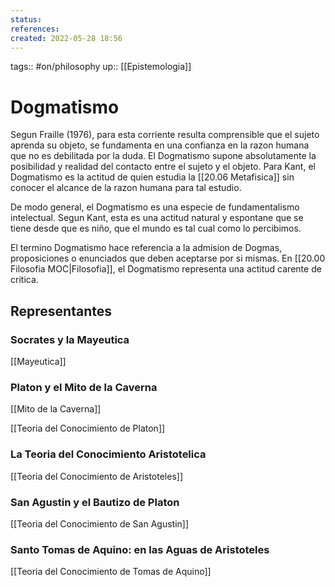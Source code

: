 ```yaml
---
status:
references:
created: 2022-05-28 18:56
---
```

tags:: #on/philosophy 
up:: [[Epistemologia]]
# Dogmatismo
Segun Fraille (1976), para esta corriente resulta comprensible que el sujeto aprenda su objeto, se fundamenta en una confianza en la razon humana que no es debilitada por la duda. El Dogmatismo supone absolutamente la posibilidad y realidad del contacto entre el sujeto y el objeto. Para Kant, el Dogmatismo es la actitud de quien estudia la [[20.06 Metafisica]] sin conocer el alcance de la razon humana para tal estudio.

De modo general, el Dogmatismo es una especie de fundamentalismo intelectual. Segun Kant, esta es una actitud natural y espontane que se tiene desde que es niño, que el mundo es tal cual como lo percibimos.

El termino Dogmatismo hace referencia a la admision de Dogmas, proposiciones o enunciados que deben aceptarse por si mismas. En [[20.00 Filosofia MOC|Filosofia]], el Dogmatismo representa una actitud carente de critica.

## Representantes
### Socrates y la Mayeutica
[[Mayeutica]]
### Platon y el Mito de la Caverna
[[Mito de la Caverna]]

[[Teoria del Conocimiento de Platon]]

### La Teoria del Conocimiento Aristotelica
[[Teoria del Conocimiento de Aristoteles]]

### San Agustin y el Bautizo de Platon
[[Teoria del Conocimiento de San Agustin]]

### Santo Tomas de Aquino: en las Aguas de Aristoteles
[[Teoria del Conocimiento de Tomas de Aquino]]


